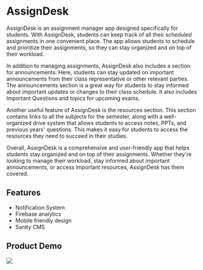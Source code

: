 
# AssignDesk

AssignDesk is an assignment manager app designed specifically for students. With AssignDesk, students can keep track of all their scheduled assignments in one convenient place. The app allows students to schedule and prioritize their assignments, so they can stay organized and on top of their workload.

In addition to managing assignments, AssignDesk also includes a section for announcements. Here, students can stay updated on important announcements from their class representative or other relevant parties. The announcements section is a great way for students to stay informed about important updates or changes to their class schedule. It also includes Important Questions and topics for upcoming exams.

Another useful feature of AssignDesk is the resources section. This section contains links to all the subjects for the semester, along with a well-organized drive system that allows students to access notes, PPTs, and previous years' questions. This makes it easy for students to access the resources they need to succeed in their studies.

Overall, AssignDesk is a comprehensive and user-friendly app that helps students stay organized and on top of their assignments. Whether they're looking to manage their workload, stay informed about important announcements, or access important resources, AssignDesk has them covered.


## Features

- Notification System
- Firebase analytics 
- Mobile friendly design
- Sanity CMS


## Product Demo

![](https://github.com/thelordzeus/assign-desk/blob/main/mobile.gif)

